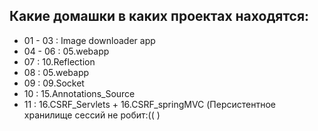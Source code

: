 Какие домашки в каких проектах находятся:
---------------------------------------------
* 01 - 03 : Image downloader app
* 04 - 06 : 05.webapp
* 07 : 10.Reflection
* 08 : 05.webapp
* 09 : 09.Socket
* 10 : 15.Annotations_Source
* 11 : 16.CSRF_Servlets + 16.CSRF_springMVC (Персистентное хранилище сессий не робит:(( )
        
